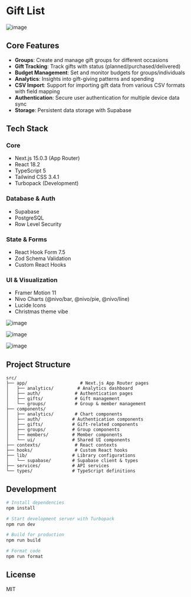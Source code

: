 # Gift List

![image](https://github.com/user-attachments/assets/3a2a9751-db31-46e1-ac74-1571d66c400a)

## Core Features

- **Groups**: Create and manage gift groups for different occasions
- **Gift Tracking**: Track gifts with status (planned/purchased/delivered)
- **Budget Management**: Set and monitor budgets for groups/individuals
- **Analytics**: Insights into gift-giving patterns and spending
- **CSV Import**: Support for importing gift data from various CSV formats with field mapping
- **Authentication**: Secure user authentication for multiple device data sync
- **Storage**: Persistent data storage with Supabase

## Tech Stack

### Core
- Next.js 15.0.3 (App Router)
- React 18.2
- TypeScript 5
- Tailwind CSS 3.4.1
- Turbopack (Development)

### Database & Auth
- Supabase
- PostgreSQL
- Row Level Security

### State & Forms
- React Hook Form 7.5
- Zod Schema Validation
- Custom React Hooks

### UI & Visualization
- Framer Motion 11
- Nivo Charts (@nivo/bar, @nivo/pie, @nivo/line)
- Lucide Icons
- Christmas theme vibe

![image](https://github.com/user-attachments/assets/bdfeebc4-8566-4cb0-9b49-863aaf889b50)

![image](https://github.com/user-attachments/assets/ebc42477-35b3-4632-8fb8-75a4f770fab4)

![image](https://github.com/user-attachments/assets/d40135c1-610e-4668-831c-8cb453947d6d)

## Project Structure

```
src/
├── app/                    # Next.js App Router pages
│   ├── analytics/         # Analytics dashboard
│   ├── auth/             # Authentication pages
│   ├── gifts/            # Gift management
│   └── groups/           # Group & member management
├── components/
│   ├── analytics/        # Chart components
│   ├── auth/            # Authentication components
│   ├── gifts/           # Gift-related components
│   ├── groups/          # Group components
│   ├── members/         # Member components
│   └── ui/              # Shared UI components
├── contexts/             # React contexts
├── hooks/                # Custom React hooks
├── lib/                 # Library configurations
│   └── supabase/        # Supabase client & types
├── services/            # API services
└── types/               # TypeScript definitions
```

## Development

```bash
# Install dependencies
npm install

# Start development server with Turbopack
npm run dev

# Build for production
npm run build

# Format code
npm run format
```

## License

MIT
